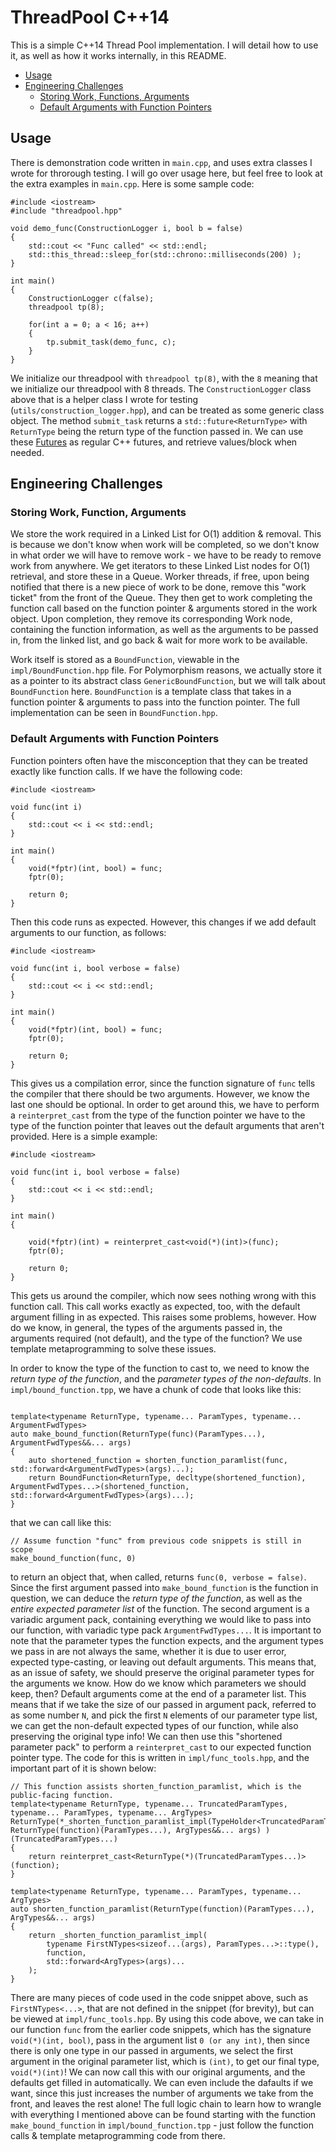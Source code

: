 # ThreadPool C++14

This is a simple C++14 Thread Pool implementation. I will detail how to use it, as well as how it works internally, in this README. 

- [Usage](#usage)
- [Engineering Challenges](#engineering-challenges)
    - [Storing Work, Functions, Arguments](#storing-work,-functions,-arguments)
    - [Default Arguments with Function Pointers](#default-arguments-with-function-pointers)

## Usage
There is demonstration code written in `main.cpp`, and uses extra classes I wrote for throrough testing. I will go over usage here, but feel free to look
at the extra examples in `main.cpp`. Here is some sample code:

```
#include <iostream>
#include "threadpool.hpp"

void demo_func(ConstructionLogger i, bool b = false)
{
    std::cout << "Func called" << std::endl;
    std::this_thread::sleep_for(std::chrono::milliseconds(200) );
}

int main()
{
    ConstructionLogger c(false);
    threadpool tp(8);

    for(int a = 0; a < 16; a++)
    {
        tp.submit_task(demo_func, c);
    }
}
```

We initialize our threadpool with `threadpool tp(8)`, with the `8` meaning that we initialize our threadpool with 8 threads. The `ConstructionLogger` class above
that is a helper class I wrote for testing (`utils/construction_logger.hpp`), and can be treated as some generic class object. The method `submit_task` returns 
a `std::future<ReturnType>` with `ReturnType` being the return type of the function passed in. We can use these [Futures](https://en.cppreference.com/w/cpp/thread/future) as regular
C++ futures, and retrieve values/block when needed.

## Engineering Challenges

### Storing Work, Function, Arguments

We store the work required in a Linked List for O(1) addition & removal. This is because we don't know when work will be completed, so we don't know in what order
we will have to remove work - we have to be ready to remove work from anywhere. We get iterators to these Linked List nodes for O(1) retrieval, and store these
in a Queue. Worker threads, if free, upon being notified that there is a new piece of work to be done, remove this "work ticket" from the front of the Queue.
They then get to work completing the function call based on the function pointer & arguments stored in the work object. Upon completion,
they remove its corresponding Work node, containing the function information, as well as the arguments to be passed in, from the linked list, and go back & wait
for more work to be available.

Work itself is stored as a `BoundFunction`, viewable in the `impl/BoundFunction.hpp` file. For Polymorphism reasons, we actually store it as a pointer to its 
abstract class `GenericBoundFunction`, but we will talk about `BoundFunction` here. `BoundFunction` is a template class that takes in a function pointer & arguments
to pass into the function pointer. The full implementation can be seen in `BoundFunction.hpp`.

### Default Arguments with Function Pointers

Function pointers often have the misconception that they can be treated exactly like function calls. If we have the following code:

```
#include <iostream>

void func(int i)
{
    std::cout << i << std::endl;
}

int main()
{
    void(*fptr)(int, bool) = func;
    fptr(0);

    return 0;
}
```

Then this code runs as expected. However, this changes if we add default arguments to our function, as follows:

```
#include <iostream>

void func(int i, bool verbose = false)
{
    std::cout << i << std::endl;
}

int main()
{
    void(*fptr)(int, bool) = func;
    fptr(0);

    return 0;
}
```

This gives us a compilation error, since the function signature of `func` tells the compiler that there should be two arguments. However, we know the last one should be optional.
In order to get around this, we have to perform a `reinterpret_cast` from the type of the function pointer we have to the type of the function pointer that leaves out the default arguments that aren't provided.
Here is a simple example:

```
#include <iostream>

void func(int i, bool verbose = false)
{
    std::cout << i << std::endl;
}

int main()
{

    void(*fptr)(int) = reinterpret_cast<void(*)(int)>(func);
    fptr(0);

    return 0;
}
```

This gets us around the compiler, which now sees nothing wrong with this function call. This call works exactly as expected, too, with the default argument filling in as expected.
This raises some problems, however. How do we know, in general, the types of the arguments passed in, the arguments required (not default), and the type of the function?
We use template metaprogramming to solve these issues.

In order to know the type of the function to cast to, we need to know the *return type of the function*, and the *parameter types of the non-defaults*. In `impl/bound_function.tpp`,
we have a chunk of code that looks like this:
```

template<typename ReturnType, typename... ParamTypes, typename... ArgumentFwdTypes>
auto make_bound_function(ReturnType(func)(ParamTypes...), ArgumentFwdTypes&&... args)
{
    auto shortened_function = shorten_function_paramlist(func, std::forward<ArgumentFwdTypes>(args)...);
    return BoundFunction<ReturnType, decltype(shortened_function), ArgumentFwdTypes...>(shortened_function, std::forward<ArgumentFwdTypes>(args)...);
}

```
that we can call like this:
```
// Assume function "func" from previous code snippets is still in scope
make_bound_function(func, 0)
```
to return an object that, when called, returns `func(0, verbose = false)`. Since the first argument passed into `make_bound_function` is the function in question,
we can deduce the *return type of the function*, as well as the *entire expected parameter list* of the function. The second argument is a variadic argument pack, 
containing everything we would like to pass into our function, with variadic type pack `ArgumentFwdTypes...`. It is important to note that the parameter types the function
expects, and the argument types we pass in are not always the same, whether it is due to user error, expected type-casting, or leaving out default arguments.
This means that, as an issue of safety, we should preserve the original parameter types for the arguments we know. How do we know which parameters we should keep, then?
Default arguments come at the end of a parameter list. This means that if we take the size of our passed in argument pack, referred to as some number `N`, and pick the first
`N` elements of our parameter type list, we can get the non-default expected types of our function, while also preserving the original type info! We can then use
this "shortened parameter pack" to perform a `reinterpret_cast` to our expected function pointer type. The code for this is written in `impl/func_tools.hpp`, and
the important part of it is shown below:

```
// This function assists shorten_function_paramlist, which is the public-facing function.
template<typename ReturnType, typename... TruncatedParamTypes, typename... ParamTypes, typename... ArgTypes>
ReturnType(*_shorten_function_paramlist_impl(TypeHolder<TruncatedParamTypes...>, ReturnType(function)(ParamTypes...), ArgTypes&&... args) )(TruncatedParamTypes...)
{
    return reinterpret_cast<ReturnType(*)(TruncatedParamTypes...)>(function);
}

template<typename ReturnType, typename... ParamTypes, typename... ArgTypes>
auto shorten_function_paramlist(ReturnType(function)(ParamTypes...), ArgTypes&&... args)
{
    return _shorten_function_paramlist_impl(
        typename FirstNTypes<sizeof...(args), ParamTypes...>::type(),
        function,
        std::forward<ArgTypes>(args)...
    );
}
```

There are many pieces of code used in the code snippet above, such as `FirstNTypes<...>`, that are not defined in the snippet (for brevity), but can be viewed at `impl/func_tools.hpp`. 
By using this code above, we can take in our function `func` from the earlier code snippets, which has the signature `void(*)(int, bool)`, pass in the argument
list `0 (or any int)`, then since there is only one type in our passed in arguments, we select the first argument in the original parameter list, which is `(int)`, 
to get our final type, `void(*)(int)`! We can now call this with our original arguments, and the defaults get filled in automatically. We can even include the dafaults
if we want, since this just increases the number of arguments we take from the front, and leaves the rest alone! The full logic chain to learn how to wrangle with
everything I mentioned above can be found starting with the function `make_bound_function` in `impl/bound_function.tpp` - just follow the function calls & 
template metaprogramming code from there.
